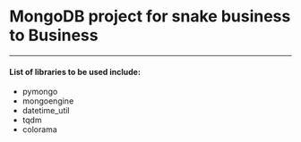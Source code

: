# MongoDB project for snake business to Business
---
#### List of libraries to be used include:

* pymongo
* mongoengine
* datetime_util
* tqdm
* colorama